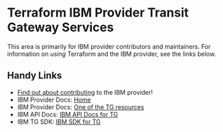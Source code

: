 # Terraform IBM Provider Transit Gateway Services
<!-- markdownlint-disable MD026 -->
This area is primarily for IBM provider contributors and maintainers. For information on _using_ Terraform and the IBM provider, see the links below.


## Handy Links
* [Find out about contributing](../../../.github/CONTRIBUTING.md) to the IBM provider!
* IBM Provider Docs: [Home](https://registry.terraform.io/providers/IBM-Cloud/ibm/latest/docs)
* IBM Provider Docs: [One of the TG resources](https://registry.terraform.io/providers/IBM-Cloud/ibm/latest/docs/resources/tg_connection)
* IBM API Docs: [IBM API Docs for TG](https://cloud.ibm.com/apidocs/transit-gateway)
* IBM TG SDK: [IBM SDK for TG](https://github.com/IBM/networking-go-sdk/tree/master/transitgatewayapisv1)
